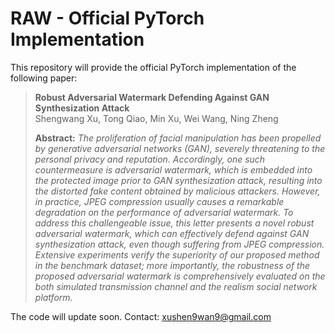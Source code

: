 # RAW - Official PyTorch Implementation
This repository will provide the official PyTorch implementation of the following paper:
> **Robust Adversarial Watermark Defending Against GAN Synthesization Attack**<br>
> Shengwang Xu, Tong Qiao, Min Xu, Wei Wang, Ning Zheng <br/>
>
> **Abstract:** *The proliferation of facial manipulation has been propelled by generative adversarial networks (GAN), severely threatening to the personal privacy and reputation. Accordingly, one such countermeasure is adversarial watermark, which is embedded into the protected image prior to GAN synthesization attack, resulting into the distorted fake content obtained by malicious attackers. However, in practice, JPEG compression usually causes a remarkable degradation on the performance of adversarial watermark. To address this challengeable issue, this letter presents a novel robust adversarial watermark, which can effectively defend against GAN synthesization attack, even though suffering from JPEG compression. Extensive experiments verify the superiority of our proposed method in the benchmark dataset; more importantly, the robustness of the proposed adversarial watermark is comprehensively evaluated on the both simulated transmission channel and the realism social network platform.*

The code will update soon. Contact: xushen9wan9@gmail.com
